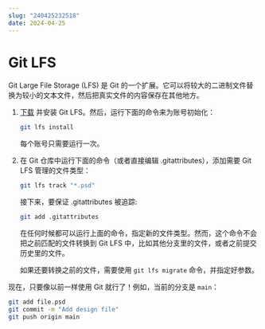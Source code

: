```yaml
---
slug: "240425232518"
date: 2024-04-25
---
```


# Git LFS

Git Large File Storage (LFS) 是 Git 的一个扩展。它可以将较大的二进制文件替换为较小的文本文件，然后把真实文件的内容保存在其他地方。

1. [下载](https://git-lfs.com/) 并安装 Git LFS。然后，运行下面的命令来为账号初始化：

    ``` bash
    git lfs install
    ```

    每个账号只需要运行一次。

2. 在 Git 仓库中运行下面的命令（或者直接编辑 .gitattributes），添加需要 Git LFS 管理的文件类型：

    ``` bash
    git lfs track "*.psd"
    ```

    接下来，要保证 .gitattributes 被追踪:

    ``` bash
    git add .gitattributes
    ```

    在任何时候都可以运行上面的命令，指定新的文件类型。然而，这个命令不会把之前匹配的文件转换到 Git LFS 中，比如其他分支里的文件，或者之前提交历史里的文件。

    如果还要转换之前的文件，需要使用 `git lfs migrate` 命令，并指定好参数。

现在，只要像以前一样使用 Git 就行了！例如，当前的分支是 `main`：

``` bash
git add file.psd
git commit -m "Add design file"
git push origin main
```
